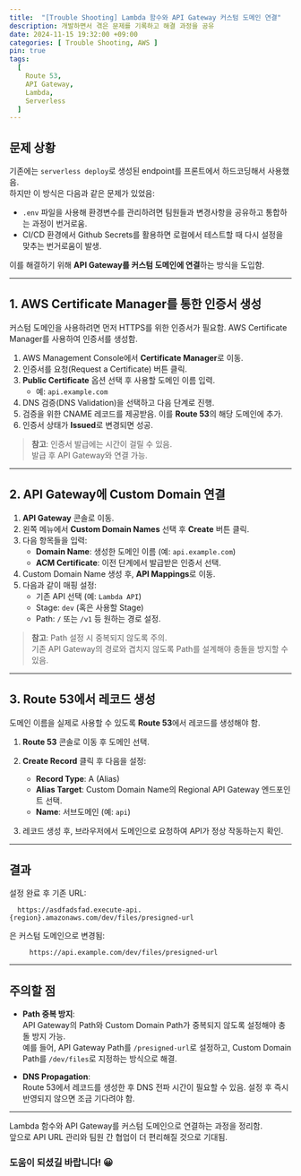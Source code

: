 ```yaml
---
title:  "[Trouble Shooting] Lambda 함수와 API Gateway 커스텀 도메인 연결"
description: 개발하면서 겪은 문제를 기록하고 해결 과정을 공유
date: 2024-11-15 19:32:00 +09:00
categories: [ Trouble Shooting, AWS ]
pin: true
tags:
  [
    Route 53,
    API Gateway,
    Lambda,
    Serverless
  ]
---
```


## 문제 상황

기존에는 `serverless deploy`로 생성된 endpoint를 프론트에서 하드코딩해서 사용했음.  
하지만 이 방식은 다음과 같은 문제가 있었음:

- `.env` 파일을 사용해 환경변수를 관리하려면 팀원들과 변경사항을 공유하고 통합하는 과정이 번거로움.
- CI/CD 환경에서 Github Secrets를 활용하면 로컬에서 테스트할 때 다시 설정을 맞추는 번거로움이 발생.

이를 해결하기 위해 **API Gateway를 커스텀 도메인에 연결**하는 방식을 도입함.

---

## 1. AWS Certificate Manager를 통한 인증서 생성

커스텀 도메인을 사용하려면 먼저 HTTPS를 위한 인증서가 필요함. AWS Certificate Manager를 사용하여 인증서를 생성함.

1. AWS Management Console에서 **Certificate Manager**로 이동.
2. 인증서를 요청(Request a Certificate) 버튼 클릭.
3. **Public Certificate** 옵션 선택 후 사용할 도메인 이름 입력.
    - 예: `api.example.com`
4. DNS 검증(DNS Validation)을 선택하고 다음 단계로 진행.
5. 검증을 위한 CNAME 레코드를 제공받음. 이를 **Route 53**의 해당 도메인에 추가.
6. 인증서 상태가 **Issued**로 변경되면 성공.

> **참고**: 인증서 발급에는 시간이 걸릴 수 있음.  
> 발급 후 API Gateway와 연결 가능.

---

## 2. API Gateway에 Custom Domain 연결

1. **API Gateway** 콘솔로 이동.
2. 왼쪽 메뉴에서 **Custom Domain Names** 선택 후 **Create** 버튼 클릭.
3. 다음 항목들을 입력:
    - **Domain Name**: 생성한 도메인 이름 (예: `api.example.com`)
    - **ACM Certificate**: 이전 단계에서 발급받은 인증서 선택.
4. Custom Domain Name 생성 후, **API Mappings**로 이동.
5. 다음과 같이 매핑 설정:
    - 기존 API 선택 (예: `Lambda API`)
    - Stage: `dev` (혹은 사용할 Stage)
    - Path: `/` 또는 `/v1` 등 원하는 경로 설정.

> **참고**: Path 설정 시 중복되지 않도록 주의.  
> 기존 API Gateway의 경로와 겹치지 않도록 Path를 설계해야 충돌을 방지할 수 있음.

---

## 3. Route 53에서 레코드 생성

도메인 이름을 실제로 사용할 수 있도록 **Route 53**에서 레코드를 생성해야 함.

1. **Route 53** 콘솔로 이동 후 도메인 선택.
2. **Create Record** 클릭 후 다음을 설정:
    - **Record Type**: A (Alias)
    - **Alias Target**: Custom Domain Name의 Regional API Gateway 엔드포인트 선택.
    - **Name**: 서브도메인 (예: `api`)

3. 레코드 생성 후, 브라우저에서 도메인으로 요청하여 API가 정상 작동하는지 확인.

---

## 결과

설정 완료 후 기존 URL:

```   https://asdfadsfad.execute-api.{region}.amazonaws.com/dev/files/presigned-url ```

은 커스텀 도메인으로 변경됨:

```      https://api.example.com/dev/files/presigned-url     ```

---

## 주의할 점

- **Path 중복 방지**:  
  API Gateway의 Path와 Custom Domain Path가 중복되지 않도록 설정해야 충돌 방지 가능.  
  예를 들어, API Gateway Path를 `/presigned-url`로 설정하고, Custom Domain Path를 `/dev/files`로 지정하는 방식으로 해결.

- **DNS Propagation**:  
  Route 53에서 레코드를 생성한 후 DNS 전파 시간이 필요할 수 있음. 설정 후 즉시 반영되지 않으면 조금 기다려야 함.

---

Lambda 함수와 API Gateway를 커스텀 도메인으로 연결하는 과정을 정리함.  
앞으로 API URL 관리와 팀원 간 협업이 더 편리해질 것으로 기대됨.

### 도움이 되셨길 바랍니다! 😀
